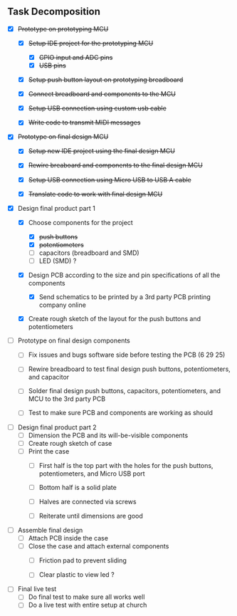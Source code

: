 ## Task Decomposition


- [x] ~~Prototype on prototyping MCU~~
  - [x] ~~Setup IDE project for the prototyping MCU~~
    - [x] ~~GPIO input and ADC pins~~
    - [x] ~~USB pins~~
  - [x] ~~Setup push button layout on prototyping breadboard~~
  - [x] ~~Connect breadboard and components to the MCU~~
  - [x] ~~Setup USB connection using custom usb cable~~
  - [x] ~~Write code to transmit MIDI messages~~

     
- [x] ~~Prototype on final design MCU~~
  - [x] ~~Setup new IDE project using the final design MCU~~
  - [x] ~~Rewire breaboard and components to the final design MCU~~
  - [x] ~~Setup USB connection using Micro USB to USB A cable~~
  - [x] ~~Translate code to work with final design MCU~~

     
- [x] Design final product part 1
  - [x] Choose components for the project
    - [x] ~~push buttons~~
    - [x] ~~potentiometers~~
    - [ ] capacitors (breadboard and SMD)
    - [ ] LED (SMD) ? 
  - [x] Design PCB according to the size and pin specifications of all the components
    - [x] Send schematics to be printed by a 3rd party PCB printing company online
  - [x] Create rough sketch of the layout for the push buttons and potentiometers

        
- [ ] Prototype on final design components
  - [ ] Fix issues and bugs software side before testing the PCB (6 29 25)
  - [ ] Rewire breadboard to test final design push buttons, potentiometers, and capacitor
  - [ ] Solder final design push buttons, capacitors, potentiometers, and MCU to the 3rd party PCB
  - [ ] Test to make sure PCB and components are working as should


- [ ] Design final product part 2
  - [ ] Dimension the PCB and its will-be-visible components 
  - [ ] Create rough sketch of case
  - [ ] Print the case
    - [ ] First half is the top part with the holes for the push buttons, potentiometers, and Micro USB port
    - [ ] Bottom half is a solid plate
    - [ ] Halves are connected via screws
    - [ ] Reiterate until dimensions are good


- [ ] Assemble final design
  - [ ] Attach PCB inside the case
  - [ ] Close the case and attach external components
    - [ ] Friction pad to prevent sliding
    - [ ] Clear plastic to view led ?


- [ ] Final live test
  - [ ] Do final test to make sure all works well
  - [ ] Do a live test with entire setup at church

